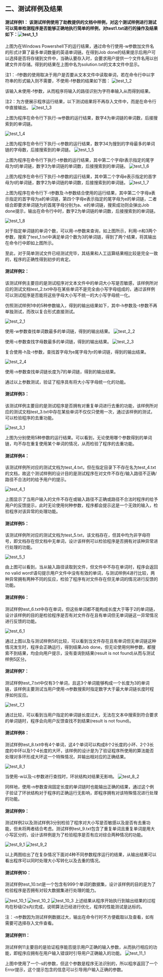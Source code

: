 ﻿﻿## ﻿﻿**二、测试样例及结果**#### **测试样例1：**  该测试样例使用了助教提供的文档中样例，对这个测试样例进行测试可以简单检测程序是否能够正确地执行简单的样例，对test1.txt进行的操作及结果如下：![test_1_1](https://raw.githubusercontent.com/yipinliu/WordLists/master/doc/test_1_1.png?token=AuJ-B2-qciLxGUEAH6-xWZju7DkR6D4gks5ckZ8BwA%3D%3D)上图为在Windows Powershell下的运行结果，通过命令行使用-w参数加文件名的形式计算了最多单词数量的英语单词链。在得到Job done的结果提示后用户可以选择是否将存储到文件中，当确认要存入时，会要求用户提供一个文件名用以创建文件并存储。得到的结果在上图中名为solution.txt的文本文件中显示。 注1：-f参数的使用取决于用户是否要从文本文件中读取单词，若在命令行中以字符串的形式输入则不需要，不使用-f参数的结果如下图：![test_1_2](https://raw.githubusercontent.com/yipinliu/WordLists/master/doc/test_1_2.png?token=AuJ-B1-HObEYzZ1UbXybxq6TtKZ_IcZwks5ckZ95wA%3D%3D) 该输入未使用-f参数，从而程序将输入的路径识别为字符串输入从而得到结果。注2：为方便展示程序运行结果，以下测试结果将不再存入文件中，而是在命令行中直接输出。![test_1_3](https://raw.githubusercontent.com/yipinliu/WordLists/master/doc/test_1_3.png?token=AuJ-BxFJyL_mMcqCU3wBljk20AsS_xfFks5ckaCywA%3D%3D)上图为程序在命令行下执行-w参数的运行结果，数字4为单词链的单词数，后接搜索到的单词链。![test_1_4](https://raw.githubusercontent.com/yipinliu/WordLists/master/doc/test_1_4.png?token=AuJ-B6gy6Njl3ghL6SmncQO_jOsu_nQxks5ckaD_wA%3D%3D)上图为程序在命令行下执行-c参数的运行结果，数字34为搜到的字母最多的单词链的字母数，后接搜索到的单词链。![test_1_5](https://raw.githubusercontent.com/yipinliu/WordLists/master/doc/test_1_5.png?token=AuJ-B8BMHmIBEWPVZn2Vku40gTO1znBDks5ckaETwA%3D%3D)上图为程序在命令行下执行-t参数的运行结果，其中第二个字母t表示指定的尾字母为t的单词链，数字3为单词链的单词数，后接搜索到的单词链。![test_1_6](https://raw.githubusercontent.com/yipinliu/WordLists/master/doc/test_1_6.png?token=AuJ-B0poNxyL3iblZZBHHQ6vKsvykWMfks5ckaEnwA%3D%3D)上图为程序在命令行下执行-h参数的运行结果，其中第二个字母e表示指定的首字母为t的单词链，数字2为单词链的单词数，后接搜索到的单词链。![test_1_7](https://raw.githubusercontent.com/yipinliu/WordLists/master/doc/test_1_7.png?token=AuJ-B7YNNZ-s60BcyzP8wtYckpJMksbKks5ckaE8wA%3D%3D)上图为程序在命令行下-t参数及-h参数结合使用的运行结果，其中第二个字母a表示指定的首字母为a的单词链，第四个字母e表示指定的尾字母为e的单词链，二者结合即要求单词链为的首尾字母分别为a、e的单词链，搜索成功则会弹出Job done提示，输出在命令行中时，数字2为单词链的单词数，后接搜索到的单词链。![test_1_8](https://raw.githubusercontent.com/yipinliu/WordLists/master/doc/test_1_8.png?token=AuJ-BxkxDbyaUF74tuoi24P6hLNi0dZTks5ckaFOwA%3D%3D)对于指定单词链的单词个数，可以用-n参数来查询，如上图所示，利用-n和3两个参数，搜索了test_1.txt中满足单词个数为3的单词链，得到了两个结果，将其输出在命令行中即如上图所示。  至此，对于简单测试文件已经测试完毕，其结果和人工运算结果相比较是完全一致的，程序的正确性得到初步的肯定。#### **测试样例2**：该测试样例主要目的是测试程序对文本文件中的单词大小写是否敏感，该样例所对应的测试文档test_2.txt中存在某些单词不是完全由小写字母组成的，通过该样例可以测试程序是否能将这些字母大小写不统一的大小写字母统一化。仿照测试样例1中的5种参数输入，得到的输出结果如下，其中-h参数及-t参数不再单独测试，而改以复合形式直接测试。![test_2_1](https://raw.githubusercontent.com/yipinliu/WordLists/master/doc/test_2_1.png?token=AuJ-B57rYB4tGBv_5F37scTeriy50KFIks5ckaFdwA%3D%3D)使用-w参数查找单词数最多的单词链，得到的输出结果。![test_2_2](https://raw.githubusercontent.com/yipinliu/WordLists/master/doc/test_2_2.png?token=AuJ-B8Ek1VT_FcstAszYfmHOLtiyHQLnks5ckaFuwA%3D%3D)使用-c参数查找字母数最多的单词链，得到的输出结果。![test_2_3](https://raw.githubusercontent.com/yipinliu/WordLists/master/doc/test_2_3.png?token=AuJ-B8EwvbVkK200drt2KR04FdWg09gSks5ckaF7wA%3D%3D)复合使用-h及-t参数，查找首字母为e尾字母为r的单词链，得到的输出结果。![test_2_4](https://raw.githubusercontent.com/yipinliu/WordLists/master/doc/test_2_4.png?token=AuJ-BwFTNtmSFmzWWGW1ciHQqbs_Xr9Lks5ckaGdwA%3D%3D)使用-n参数查找单词链长度为7的单词链，得到的输出结果。通过以上参数测试，验证了程序具有将大小写字母统一化的功能。#### **测试样例3：**该测试样例主要目的是测试程序是否拥有对重复单词进行去重的功能，该样例所对应的测试文档test_3.txt中存在某些单词不仅仅只使用一次，通过该样例的测试，可以检验程序的去重功能。![test_3_1](https://raw.githubusercontent.com/yipinliu/WordLists/master/doc/test_3_1.png?token=AuJ-BzsNBgbY-tbP_hWvhtbNQsWXBjeHks5ckaG3wA%3D%3D)上图为分别使用5种参数的运行结果。可以看到，无论使用哪个参数得到的单词链，均不存在重复使用某个单词的情况，从而检验了程序的去重功能。#### **测试样例4：**该测试样例所对应的测试文档为test_4.txt，但在指定目录下不存在名为test_4.txt的文档，故这个测试样例的设计目的是测试程序在对文件不存在/输入路径不正确/路径不合法时的给予用户的提示。 ![test_4_1](https://raw.githubusercontent.com/yipinliu/WordLists/master/doc/test_4_1.png?token=AuJ-B15G6NwX2Ri5e6-GzbsCAW0nqwWqks5ckanEwA%3D%3D)上图显示了当用户输入的文件不存在或输入路径不正确或路径不合法时程序的给予用户的反馈提示，此时无论使用何种参数，程序都会提示这是一个无效的输入，检验程序对该异常的处理功能。#### **测试样例5：**该测试样例所对应的测试文档为test_5.txt，该文档存在，但其中均为非字母符号，即文档存在但文档中无单词，设计该样例可以检验程序是否拥有对该种异常进行处理的功能。![test_5_1](https://raw.githubusercontent.com/yipinliu/WordLists/master/doc/test_5_1.png?token=AuJ-B49_xgx5wxOoyWUVZdTgiKq3ncWlks5ckaHWwA%3D%3D)由上图可以看到，当从输入路径读取到文件，但文件中不存在单词时，程序会返回no valid word!语句提示用户文件中没有有效的单词，与测试样例4进行比较，两种异常拥有两种不同的反应，检验了程序有对文件存在但无单词的情况进行反馈的功能。#### **测试样例6：**测试样例test_6.txt中存在单词，但这些单词都不能构成长度大于等于2的单词链，设计该样例的目的是检验程序是否有对文件存在且有单词但无单词链这一异常情况进行反馈的功能。![test_6_1](https://raw.githubusercontent.com/yipinliu/WordLists/master/doc/test_6_1.png?token=AuJ-B9TyU8zWRqhbMTZPDBkIYXMXiX6Yks5ckaHiwA%3D%3D)通过上图以及与测试样例5的比较，可以看到当文件存在且有单词但无单词链这种情况发生时，程序会正确运行，得到结果Job done，但无论使用何种参数，都搜索不到结果，均会向用户提示，没有查询到结果(result is not found)从而与测试样例5区分。#### **测试样例7：**测试样例test_7.txt中仅有3个单词，且这3个单词能够构成一个长度为3的单词链，该样例主要测试当用户使用-n参数搜索时指定数字大于最大单词链长度时程序如何反应。![test_7_1](https://raw.githubusercontent.com/yipinliu/WordLists/master/doc/test_7_1.png?token=AuJ-B78CoSzxSXFTvrnkPd0sSfEOVFSRks5ckaHzwA%3D%3D)通过比较，可以看到当用户指定的单词链长度过大，无法在文本中搜索到符合要求的单词链时，程序会向用户反馈查找不到结果(result is not found)。#### **测试样例8：**测试样例test_8.txt中有4个单词，这4个单词可以构成8个2长度的小环、2个3长度的中环以及1个4长度的大环，该样例的设计是为了验证程序所使用的算法能否处理对多环形成大环这一个特殊情况，并输出相对应的正确结果。![test_8_1](https://raw.githubusercontent.com/yipinliu/WordLists/master/doc/test_8_1.png?token=AuJ-B9nWkdx_xS_130Lea6ZcmPOsueNRks5ckaH-wA%3D%3D)当使用-w以及-c参数进行查找时，环状结构对结果无影响。![test_8_2](https://raw.githubusercontent.com/yipinliu/WordLists/master/doc/test_8_2.png?token=AuJ-B7aeY3f9LlsOrm_ohY9WqnVFfsn6ks5ckaIJwA%3D%3D)同样地，使用-n参数查询固定长度的单词链时也能输出正确的结果，通过这个例子验证了环状结构对于程序的正确运行无影响，即程序拥有对该特殊情况进行处理的功能。#### **测试样例9：**测试样例2以及测试样例3分别检验了程序对大小写是否敏感以及是否有去重功能，但未将两者结合考虑。测试样例test_9.txt包含了重复单词且重复单词是用大小写区分的，设计该样例是为了检验程序是否有应对综合两种情况的功能。![test_9_1](https://raw.githubusercontent.com/yipinliu/WordLists/master/doc/test_9_1.png?token=AuJ-B8ug1ryG2cBCGtz30by-9gDXCOEqks5ckaIWwA%3D%3D)![test_9_2](https://raw.githubusercontent.com/yipinliu/WordLists/master/doc/test_9_2.png?token=AuJ-B54aloGHHB1HhmlouoseeGhcSNgDks5ckaIgwA%3D%3D)以上两图给出了在复杂情况下面对4种不同参数程序运行的结果，从输出结果可以看出程序可以同时处理大小写转化以及去重的情况。#### **测试样例10：**测试样例test_10.txt是一个包含有999个单词的数据集，设计该样例的目的是为了检验程序是否拥有对较大数据集进行处理的能力。![test_10_1](https://raw.githubusercontent.com/yipinliu/WordLists/master/doc/test_10_1.png?token=AuJ-B28rFiNsoes5CCceomTyZ0RyolDLks5ckaIwwA%3D%3D)![test_10_2](https://raw.githubusercontent.com/yipinliu/WordLists/master/doc/test_10_2.png?token=AuJ-B2-ZFpRMFWA5KAgUJDkl5pUF6Idpks5ckaJAwA%3D%3D)![test_10_3](https://raw.githubusercontent.com/yipinliu/WordLists/master/doc/test_10_3.png?token=AuJ-B4ooY4sD7nf34fVzYXevZECQTBlvks5ckaJMwA%3D%3D)上述结果从程序开始执行到输出结果的过程均在秒级(2s内)完成，说明算法已经进行优化，程序的性能测试是达标的。 注：-n参数因为测试样例数据过大，输出在命令行时不方便截取以及查看，如有需要可选择存入文件查看。#### **测试样例11：**测试样例11主要目的是验证程序能否提示用户正确的输入参数，从而执行相应的功能，即程序应拥有在用户输入错误时引导用户正确输入的功能。![test_11_1](https://raw.githubusercontent.com/yipinliu/WordLists/master/doc/test_11_1.png?token=AuJ-B5kfsewDoHoY0J7_hG-aE48kYfO0ks5ckaJZwA%3D%3D)上图中使用了一个-s的参数，但这个参数是程序无法识别的，所以程序返回了一个Error提示，这个提示包含的信息可以引导用户输入正确的参数。